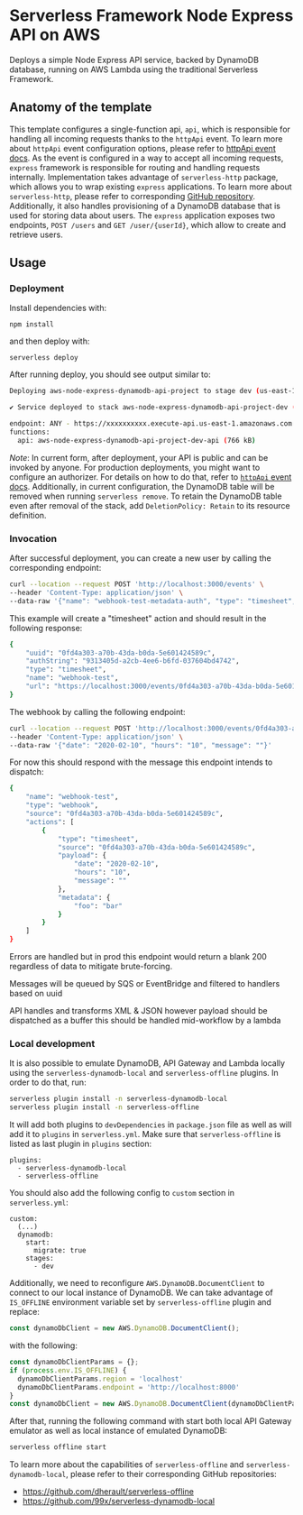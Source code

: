 # Serverless Framework Node Express API on AWS

Deploys a simple Node Express API service, backed by DynamoDB database, running on AWS Lambda using the traditional Serverless Framework.


## Anatomy of the template

This template configures a single-function api, `api`, which is responsible for handling all incoming requests thanks to the `httpApi` event. To learn more about `httpApi` event configuration options, please refer to [httpApi event docs](https://www.serverless.com/framework/docs/providers/aws/events/http-api/). As the event is configured in a way to accept all incoming requests, `express` framework is responsible for routing and handling requests internally. Implementation takes advantage of `serverless-http` package, which allows you to wrap existing `express` applications. To learn more about `serverless-http`, please refer to corresponding [GitHub repository](https://github.com/dougmoscrop/serverless-http). Additionally, it also handles provisioning of a DynamoDB database that is used for storing data about users. The `express` application exposes two endpoints, `POST /users` and `GET /user/{userId}`, which allow to create and retrieve users.

## Usage

### Deployment

Install dependencies with:

```
npm install
```

and then deploy with:

```
serverless deploy
```

After running deploy, you should see output similar to:

```bash
Deploying aws-node-express-dynamodb-api-project to stage dev (us-east-1)

✔ Service deployed to stack aws-node-express-dynamodb-api-project-dev (196s)

endpoint: ANY - https://xxxxxxxxxx.execute-api.us-east-1.amazonaws.com
functions:
  api: aws-node-express-dynamodb-api-project-dev-api (766 kB)
```

_Note_: In current form, after deployment, your API is public and can be invoked by anyone. For production deployments, you might want to configure an authorizer. For details on how to do that, refer to [`httpApi` event docs](https://www.serverless.com/framework/docs/providers/aws/events/http-api/). Additionally, in current configuration, the DynamoDB table will be removed when running `serverless remove`. To retain the DynamoDB table even after removal of the stack, add `DeletionPolicy: Retain` to its resource definition.

### Invocation

After successful deployment, you can create a new user by calling the corresponding endpoint:

```bash
curl --location --request POST 'http://localhost:3000/events' \
--header 'Content-Type: application/json' \
--data-raw '{"name": "webhook-test-metadata-auth", "type": "timesheet", "foo": "bar"}'
```

This example will create a "timesheet" action and should result in the following response:

```bash
{
    "uuid": "0fd4a303-a70b-43da-b0da-5e601424589c",
    "authString": "9313405d-a2cb-4ee6-b6fd-037604bd4742",
    "type": "timesheet",
    "name": "webhook-test",
    "url": "https://localhost:3000/events/0fd4a303-a70b-43da-b0da-5e601424589c?auth=9313405d-a2cb-4ee6-b6fd-037604bd4742"
}
```

The webhook  by calling the following endpoint:

```bash
curl --location --request POST 'http://localhost:3000/events/0fd4a303-a70b-43da-b0da-5e601424589c?auth=9313405d-a2cb-4ee6-b6fd-037604bd4742' \
--header 'Content-Type: application/json' \
--data-raw '{"date": "2020-02-10", "hours": "10", "message": ""}'
```

For now this should respond with the message this endpoint intends to dispatch:

```bash
{
    "name": "webhook-test",
    "type": "webhook",
    "source": "0fd4a303-a70b-43da-b0da-5e601424589c",
    "actions": [
        {
            "type": "timesheet",
            "source": "0fd4a303-a70b-43da-b0da-5e601424589c",
            "payload": {
                "date": "2020-02-10",
                "hours": "10",
                "message": ""
            },
            "metadata": {
                "foo": "bar"
            }
        }
    ]
}
```

Errors are handled but in prod this endpoint would return a blank 200 regardless of data to mitigate brute-forcing.

Messages will be queued by SQS or EventBridge and filtered to handlers based on uuid 

API handles and transforms XML & JSON however payload should be dispatched as a buffer this should be handled mid-workflow by a lambda

### Local development

It is also possible to emulate DynamoDB, API Gateway and Lambda locally using the `serverless-dynamodb-local` and `serverless-offline` plugins. In order to do that, run:

```bash
serverless plugin install -n serverless-dynamodb-local
serverless plugin install -n serverless-offline
```

It will add both plugins to `devDependencies` in `package.json` file as well as will add it to `plugins` in `serverless.yml`. Make sure that `serverless-offline` is listed as last plugin in `plugins` section:

```
plugins:
  - serverless-dynamodb-local
  - serverless-offline
```

You should also add the following config to `custom` section in `serverless.yml`:

```
custom:
  (...)
  dynamodb:
    start:
      migrate: true
    stages:
      - dev
```

Additionally, we need to reconfigure `AWS.DynamoDB.DocumentClient` to connect to our local instance of DynamoDB. We can take advantage of `IS_OFFLINE` environment variable set by `serverless-offline` plugin and replace:

```javascript
const dynamoDbClient = new AWS.DynamoDB.DocumentClient();
```

with the following:

```javascript
const dynamoDbClientParams = {};
if (process.env.IS_OFFLINE) {
  dynamoDbClientParams.region = 'localhost'
  dynamoDbClientParams.endpoint = 'http://localhost:8000'
}
const dynamoDbClient = new AWS.DynamoDB.DocumentClient(dynamoDbClientParams);
```

After that, running the following command with start both local API Gateway emulator as well as local instance of emulated DynamoDB:

```bash
serverless offline start
```

To learn more about the capabilities of `serverless-offline` and `serverless-dynamodb-local`, please refer to their corresponding GitHub repositories:
- https://github.com/dherault/serverless-offline
- https://github.com/99x/serverless-dynamodb-local

